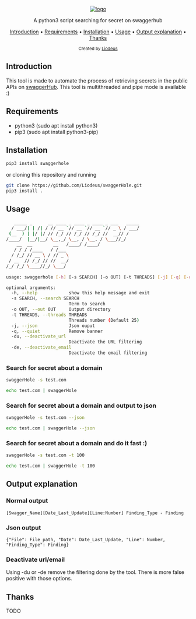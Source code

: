 <p align="center">
<a href="https://github.com/Liodeus/swaggerHole"><img src="https://i.ibb.co/3pTVswC/logo.png" alt="logo" border="0"></a>
<p align="center">A python3 script searching for secret on swaggerhub

<p align="center">
  <a href="#introduction">Introduction</a>
 • <a href="#requirements">Requirements</a>
 • <a href="#installation">Installation</a>
 • <a href="#usage">Usage</a>
 • <a href="#output-explanation">Output explanation</a>
 • <a href="#thanks">Thanks</a>
</p>

<div align="center">
  <sub>Created by
  <a href="https://liodeus.github.io/">Liodeus</a>
</div>


## Introduction

This tool is made to automate the process of retrieving secrets in the public APIs on [swaggerHub](https://app.swaggerhub.com/search). This tool is multithreaded and pipe mode is available :)

## Requirements

- python3 (sudo apt install python3)
- pip3 (sudo apt install python3-pip)

## Installation

```bash
pip3 install swaggerhole
```

or cloning this repository and running

```bash
git clone https://github.com/Liodeus/swaggerHole.git
pip3 install .
```

## Usage

```bash
   _____ _      __ ____ _ ____ _ ____ _ ___   _____
  / ___/| | /| / // __ `// __ `// __ `// _ \ / ___/
 (__  ) | |/ |/ // /_/ // /_/ // /_/ //  __// /    
/____/  |__/|__/ \__,_/ \__, / \__, / \___//_/     
    __  __        __   /____/ /____/               
   / / / /____   / /___                            
  / /_/ // __ \ / // _ \                           
 / __  // /_/ // //  __/                           
/_/ /_/ \____//_/ \___/                            
                                                   
usage: swaggerhole [-h] [-s SEARCH] [-o OUT] [-t THREADS] [-j] [-q] [-du] [-de]

optional arguments:
  -h, --help            show this help message and exit
  -s SEARCH, --search SEARCH
                        Term to search
  -o OUT, --out OUT     Output directory
  -t THREADS, --threads THREADS
                        Threads number (Default 25)
  -j, --json            Json ouput
  -q, --quiet           Remove banner
  -du, --deactivate_url
                        Deactivate the URL filtering
  -de, --deactivate_email
                        Deactivate the email filtering
```

### Search for secret about a domain

```bash
swaggerHole -s test.com

echo test.com | swaggerHole
```

### Search for secret about a domain and output to json

```bash
swaggerHole -s test.com --json

echo test.com | swaggerHole --json
```

### Search for secret about a domain and do it fast :)

```bash
swaggerHole -s test.com -t 100

echo test.com | swaggerHole -t 100
```

## Output explanation

### Normal output

`[Swagger_Name][Date_Last_Update][Line:Number] Finding_Type - Finding`

### Json output

`{"File": File_path, "Date": Date_Last_Update, "Line": Number, "Finding_Type": Finding}`

### Deactivate url/email

Using -du or -de remove the filtering done by the tool. There is more false positive with those options.

## Thanks

TODO

